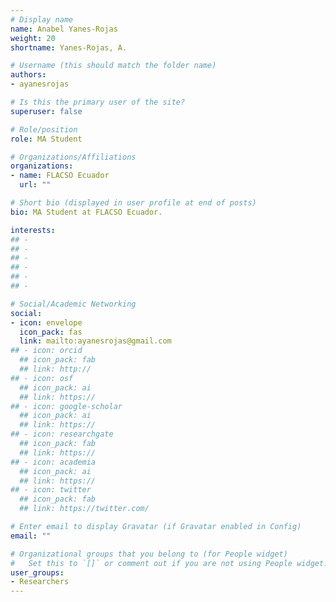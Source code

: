 ```yaml
---
# Display name
name: Anabel Yanes-Rojas
weight: 20
shortname: Yanes-Rojas, A.

# Username (this should match the folder name)
authors:
- ayanesrojas

# Is this the primary user of the site?
superuser: false

# Role/position
role: MA Student

# Organizations/Affiliations
organizations:
- name: FLACSO Ecuador 
  url: ""

# Short bio (displayed in user profile at end of posts)
bio: MA Student at FLACSO Ecuador.

interests:
## - 
## - 
## - 
## - 
## - 
## - 

# Social/Academic Networking
social:
- icon: envelope
  icon_pack: fas
  link: mailto:ayanesrojas@gmail.com
## - icon: orcid
  ## icon_pack: fab
  ## link: http://
## - icon: osf
  ## icon_pack: ai
  ## link: https://
## - icon: google-scholar
  ## icon_pack: ai
  ## link: https://
## - icon: researchgate
  ## icon_pack: fab
  ## link: https://
## - icon: academia
  ## icon_pack: ai
  ## link: https://
## - icon: twitter
  ## icon_pack: fab
  ## link: https://twitter.com/

# Enter email to display Gravatar (if Gravatar enabled in Config)
email: ""

# Organizational groups that you belong to (for People widget)
#   Set this to `[]` or comment out if you are not using People widget.
user_groups:
- Researchers
---
```

